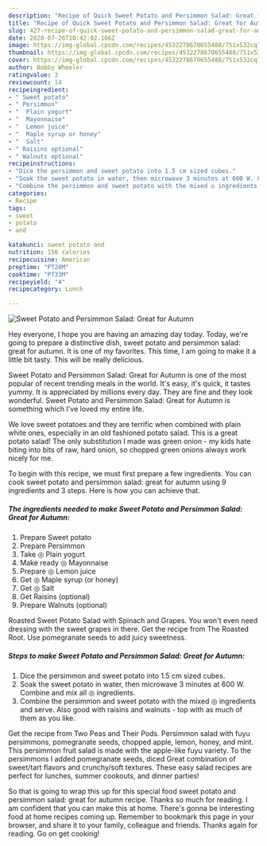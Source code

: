 ```yaml
---
description: "Recipe of Quick Sweet Potato and Persimmon Salad: Great for Autumn"
title: "Recipe of Quick Sweet Potato and Persimmon Salad: Great for Autumn"
slug: 427-recipe-of-quick-sweet-potato-and-persimmon-salad-great-for-autumn
date: 2020-07-26T10:42:02.166Z
image: https://img-global.cpcdn.com/recipes/4532278670655488/751x532cq70/sweet-potato-and-persimmon-salad-great-for-autumn-recipe-main-photo.jpg
thumbnail: https://img-global.cpcdn.com/recipes/4532278670655488/751x532cq70/sweet-potato-and-persimmon-salad-great-for-autumn-recipe-main-photo.jpg
cover: https://img-global.cpcdn.com/recipes/4532278670655488/751x532cq70/sweet-potato-and-persimmon-salad-great-for-autumn-recipe-main-photo.jpg
author: Bobby Wheeler
ratingvalue: 3
reviewcount: 14
recipeingredient:
- " Sweet potato"
- " Persimmon"
- "  Plain yogurt"
- "  Mayonnaise"
- "  Lemon juice"
- "  Maple syrup or honey"
- "  Salt"
- " Raisins optional"
- " Walnuts optional"
recipeinstructions:
- "Dice the persimmon and sweet potato into 1.5 cm sized cubes."
- "Soak the sweet potato in water, then microwave 3 minutes at 600 W. Combine and mix all ◎ ingredients."
- "Combine the persimmon and sweet potato with the mixed ◎ ingredients and serve. Also good with raisins and walnuts - top with as much of them as you like."
categories:
- Recipe
tags:
- sweet
- potato
- and

katakunci: sweet potato and 
nutrition: 156 calories
recipecuisine: American
preptime: "PT28M"
cooktime: "PT33M"
recipeyield: "4"
recipecategory: Lunch

---
```



![Sweet Potato and Persimmon Salad: Great for Autumn](https://img-global.cpcdn.com/recipes/4532278670655488/751x532cq70/sweet-potato-and-persimmon-salad-great-for-autumn-recipe-main-photo.jpg)

Hey everyone, I hope you are having an amazing day today. Today, we're going to prepare a distinctive dish, sweet potato and persimmon salad: great for autumn. It is one of my favorites. This time, I am going to make it a little bit tasty. This will be really delicious.

Sweet Potato and Persimmon Salad: Great for Autumn is one of the most popular of recent trending meals in the world. It's easy, it's quick, it tastes yummy. It is appreciated by millions every day. They are fine and they look wonderful. Sweet Potato and Persimmon Salad: Great for Autumn is something which I've loved my entire life.

We love sweet potatoes and they are terrific when combined with plain white ones, especially in an old fashioned potato salad. This is a great potato salad! The only substitution I made was green onion - my kids hate biting into bits of raw, hard onion, so chopped green onions always work nicely for me.


To begin with this recipe, we must first prepare a few ingredients. You can cook sweet potato and persimmon salad: great for autumn using 9 ingredients and 3 steps. Here is how you can achieve that.

<!--inarticleads1-->

##### The ingredients needed to make Sweet Potato and Persimmon Salad: Great for Autumn:

1. Prepare  Sweet potato
1. Prepare  Persimmon
1. Take  ◎ Plain yogurt
1. Make ready  ◎ Mayonnaise
1. Prepare  ◎ Lemon juice
1. Get  ◎ Maple syrup (or honey)
1. Get  ◎ Salt
1. Get  Raisins (optional)
1. Prepare  Walnuts (optional)


Roasted Sweet Potato Salad with Spinach and Grapes. You won&#39;t even need dressing with the sweet grapes in there. Get the recipe from The Roasted Root. Use pomegranate seeds to add juicy sweetness. 

<!--inarticleads2-->

##### Steps to make Sweet Potato and Persimmon Salad: Great for Autumn:

1. Dice the persimmon and sweet potato into 1.5 cm sized cubes.
1. Soak the sweet potato in water, then microwave 3 minutes at 600 W. Combine and mix all ◎ ingredients.
1. Combine the persimmon and sweet potato with the mixed ◎ ingredients and serve. Also good with raisins and walnuts - top with as much of them as you like.


Get the recipe from Two Peas and Their Pods. Persimmon salad with fuyu persimmons, pomegranate seeds, chopped apple, lemon, honey, and mint. This persimmon fruit salad is made with the apple-like fuyu variety. To the persimmons I added pomegranate seeds, diced Great combination of sweet/tart flavors and crunchy/soft textures. These easy salad recipes are perfect for lunches, summer cookouts, and dinner parties! 

So that is going to wrap this up for this special food sweet potato and persimmon salad: great for autumn recipe. Thanks so much for reading. I am confident that you can make this at home. There's gonna be interesting food at home recipes coming up. Remember to bookmark this page in your browser, and share it to your family, colleague and friends. Thanks again for reading. Go on get cooking!
